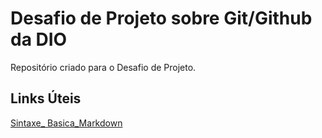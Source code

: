 # Desafio de Projeto sobre Git/Github da DIO
Repositório criado para o Desafio de Projeto.

## Links Úteis
[Sintaxe_ Basica_Markdown](https://www.mardowguide.org/basis-syntax/)
